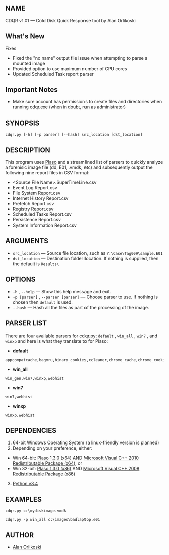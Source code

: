 ## NAME

CDQR v1.01 — Cold Disk Quick Response tool by Alan Orlikoski

## What's New
Fixes
* Fixed the "no name" output file issue when attempting to parse a mounted image  
* Provided option to use maximum number of CPU cores  
* Updated Scheduled Task report parser  

## Important Notes
* Make sure account has permissions to create files and directories when running cdqr.exe (when in doubt, run as administrator)

## SYNOPSIS

```
cdqr.py [-h] [-p parser] [--hash] src_location [dst_location]
```

## DESCRIPTION

This program uses [Plaso](https://github.com/log2timeline/plaso/wiki) and a streamlined list of parsers to quickly analyze a forenisic image file (dd, E01, .vmdk, etc) and subsequently output the following nine report files in CSV format:
* \<Source File Name\>.SuperTimeLine.csv
* Event Log Report.csv
* File System Report.csv
* Internet History Report.csv
* Prefetch Report.csv
* Registry Report.csv
* Scheduled Tasks Report.csv
* Persistence Report.csv
* System Information Report.csv

## ARGUMENTS
* `src_location` — Source file location, such as `Y:\Case\Tag009\sample.E01`
* `dst_location` — Destination folder location. If nothing is supplied, then the default is `Results\`


## OPTIONS

* `-h` , `--help` — Show this help message and exit.
* `-p [parser]` , `--parser [parser]` — Choose parser to use. If nothing is chosen then `default` is used.
* `--hash` — Hash all the files as part of the processing of the image.

## PARSER LIST

There are four available parsers for cdqr.py: `default` , `win_all` , `win7` , and `winxp` and here is what they translate to for Plaso:
* **default**
```
appcompatcache,bagmru,binary_cookies,ccleaner,chrome_cache,chrome_cookies,chrome_extension_activity,chrome_history,chrome_preferences,explorer_mountpoints2,explorer_programscache,filestat,firefox_cache,firefox_cookies,firefox_downloads,firefox_history,firefox_old_cache,google_drive,java_idx,microsoft_office_mru,microsoft_outlook_mru,mrulist_shell_item_list,mrulist_string,mrulistex_shell_item_list,mrulistex_string,mrulistex_string_and_shell_item,mrulistex_string_and_shell_item_list,msie_zone,msie_zone_software,msiecf,mstsc_rdp,mstsc_rdp_mru,opera_global,opera_typed_history,prefetch,recycle_bin,recycle_bin_info2,rplog,symantec_scanlog,userassist,windows_boot_execute,windows_boot_verify,windows_run,windows_run_software,windows_sam_users,windows_services,windows_shutdown,windows_task_cache,windows_timezone,windows_typed_urls,windows_usb_devices,windows_usbstor_devices,windows_version,winevt,winevtx,winfirewall,winiis,winjob,winrar_mru,winreg,winreg_default
```
* **win_all**
```
win_gen,win7,winxp,webhist
```
* **win7**
```
win7,webhist
```
* **winxp**
```
winxp,webhist
```


## DEPENDENCIES

1. 64-bit Windows Operating System (a linux-friendly version is planned)
2. Depending on your preference, either:
  * Win 64-bit: [Plaso 1.3.0 (x64)](https://e366e647f8637dd31e0a13f75e5469341a9ab0ee.googledrive.com/host/0B30H7z4S52FleW5vUHBnblJfcjg/1.3.0/plaso-1.3.0-win-amd64-vs2010.zip) AND [Microsoft Visual C++ 2010 Redistributable Package (x64)](https://www.microsoft.com/en-us/download/details.aspx?id=14632), or
  * Win 32-bit: [Plaso 1.3.0 (x86)](https://e366e647f8637dd31e0a13f75e5469341a9ab0ee.googledrive.com/host/0B30H7z4S52FleW5vUHBnblJfcjg/1.3.0/plaso-1.3.0-win32-vs2008.zip) AND [Microsoft Visual C++ 2008 Redistributable Package (x86)](https://www.microsoft.com/en-us/download/details.aspx?id=29)
3. [Python v3.4](https://www.python.org/downloads/release/python-340/)

## EXAMPLES

```
cdqr.py c:\mydiskimage.vmdk
```
```
cdqr.py -p win_all c:\images\badlaptop.e01
```

## AUTHOR

* [Alan Orlikoski](https://github.com/rough007)
